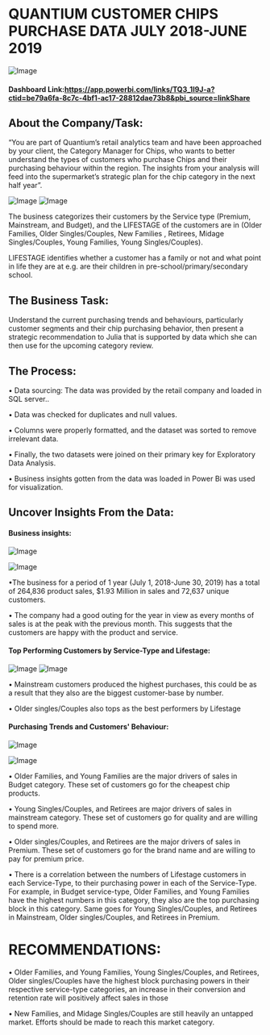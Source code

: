 # QUANTIUM CUSTOMER CHIPS PURCHASE DATA JULY 2018-JUNE 2019

![Image](https://github.com/user-attachments/assets/0871a8a0-b3d9-49ff-92ae-0936a62f9aad)

#### Dashboard Link:https://app.powerbi.com/links/TQ3_1l9J-a?ctid=be79a6fa-8c7c-4bf1-ac17-28812dae73b8&pbi_source=linkShare

## About the Company/Task:
“You are part of Quantium’s retail analytics team and have been approached by your client, the Category Manager for Chips, who wants to better understand the types of customers who purchase Chips and their purchasing behaviour within the region.
The insights from your analysis will feed into the supermarket’s strategic plan for the chip category in the next half year”.

![Image](https://github.com/user-attachments/assets/69298966-f4b4-4fc4-9935-8228a909baf7)
![Image](https://github.com/user-attachments/assets/05cc5044-78e9-433f-878e-428e92a673b6)

The business categorizes their customers by the Service type (Premium, Mainstream, and Budget), and the LIFESTAGE of the customers are in (Older Families, Older Singles/Couples, New Families , Retirees, Midage Singles/Couples, Young Families, Young Singles/Couples).

 LIFESTAGE identifies whether a customer has a family or not and what point in life they are at e.g. are their children in pre-school/primary/secondary school.


## The Business Task:
Understand the current purchasing trends and behaviours, particularly customer segments and their chip purchasing behavior, then present a strategic recommendation to Julia that is supported by data which she can then use for the upcoming category review.
## The Process:
• Data sourcing: The data was provided by the retail company and loaded in SQL server.. 

•	Data was checked for duplicates and null values.

•	Columns were properly formatted, and the dataset was sorted to remove irrelevant data.

•	Finally, the two datasets were joined on their primary key for Exploratory Data Analysis.

•	Business insights gotten from the data was loaded in Power Bi was used for visualization.


## Uncover Insights From the Data: 
#### Business insights:

![Image](https://github.com/user-attachments/assets/da627100-5b77-4ad1-99f5-2ca8cafa0dcf)

![Image](https://github.com/user-attachments/assets/5e6423e7-b31f-4fe6-bcb3-c30272cc7468)

•The business for a period of 1 year (July 1, 2018-June 30, 2019) has a total of 264,836 product sales, $1.93 Million in sales and 72,637 unique customers. 

•	The company had a good outing for the year in view as every months of sales is at the peak with the previous month. This suggests that the customers are happy with the product and service.
#### Top Performing Customers by Service-Type and Lifestage:

![Image](https://github.com/user-attachments/assets/ce30f42f-847a-4af7-9393-5ef85ce22802)
![Image](https://github.com/user-attachments/assets/e330bcfe-4d7c-452e-be6b-8b80510d3838)

•	Mainstream customers produced the highest purchases, this could be as a result that they also are the biggest customer-base by number.

•	Older singles/Couples also tops as the best performers by Lifestage

#### Purchasing Trends and Customers' Behaviour:
![Image](https://github.com/user-attachments/assets/0efefb52-931c-41fd-9f2d-8ac49f8f899a)

![Image](https://github.com/user-attachments/assets/4b842f63-81c8-476c-b1ff-06a14b645d81)

•	Older Families, and Young Families are the major drivers of sales in Budget category. These set of customers go for the cheapest chip products.

•	Young Singles/Couples, and Retirees are major drivers of sales in mainstream category. These set of customers go for quality and are willing to spend more.

•	Older singles/Couples, and Retirees are the major drivers of sales in Premium. These set of customers go for the brand name and are willing to pay for premium price.

•	There is a correlation between the numbers of Lifestage customers in each Service-Type, to their purchasing power in each of the Service-Type. For example, in Budget service-type, Older Families, and Young Families have the highest numbers in this category, they also are the top purchasing block in this category. Same goes for Young Singles/Couples, and Retirees in Mainstream, Older singles/Couples, and Retirees in Premium. 



# RECOMMENDATIONS:
•	Older Families, and Young Families, Young Singles/Couples, and Retirees, Older singles/Couples have the highest block purchasing powers in their respective service-type categories, an increase in their conversion and retention rate will positively affect sales in those

•	New Families, and Midage Singles/Couples are still heavily an untapped market. Efforts should be made to reach this market category.







